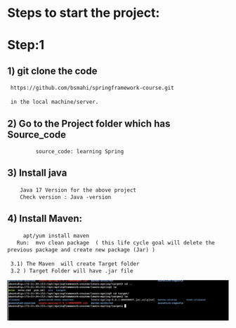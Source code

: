 # Steps to start the project: 
   # Step:1  
   ## 1)  git  clone the code 
   	 https://github.com/bsmahi/springframework-course.git  
	 
	 in the local machine/server.
  ##  2) Go to the Project folder which has Source_code 
		     source_code: learning Spring
		     
   ## 3) Install java 
		Java 17 Version for the above project
		Check version : Java -version 
		
   ## 4) Install Maven: 
		 apt/yum install maven 
	   Run:  mvn clean package  ( this life cycle goal will delete the previous package and create new package (Jar) )
			
	 3.1) The Maven  will create Target folder
	 3.2 ) Target Folder will have .jar file
![image](./jar_files_results_path.png "JarFiles")
						
